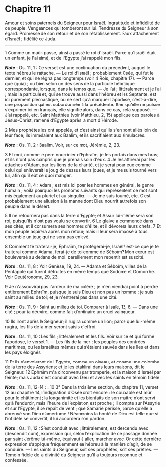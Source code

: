 # Chapitre 11

Amour et soins paternels du Seigneur pour Israël.
Ingratitude et infidélité de ce peuple.
Vengeances qui tomberont sur lui.
Tendresse du Seigneur à son égard.
Promesse de son retour et de son rétablissement.
Faux attachement d’Israël ; fidélité de Juda.

***

1 Comme un matin passe, ainsi a passé le roi d'Israël. Parce qu'Israël était un enfant, je l'ai aimé, et de l'Egypte j'ai rappelé mon fils.

***Note*** :  Os. 11, 1 : Ce verset est une continuation du précédent, auquel le texte hébreu le rattache. ― Le roi d’Israël ; probablement Osée, qui fut le dernier, et qui ne régna pas longtemps (voir 4 Rois, chapitre 17). ― Parce que (quia) ; ou bien selon un des sens de la particule hébraïque correspondante, lorsque, dans le temps que. ― Je l’ai ; littéralement et je l’ai ; mais la particule et, qui se trouve aussi dans l’hébreu et les Septante, est ici purement pléonastique, ou ne sert qu’à marquer l’apodose, c’est-à-dire, une proposition qui est subordonnée à la précédente. Bien qu’elle ne puisse s’exprimer ici en français, elle signifie alors, dans ce cas, cela supposé. ― J’ai rappelé, etc. Saint Matthieu (voir Matthieu, 2, 15) applique ces paroles à Jésus-Christ, ramené d’Egypte après la mort d’Hérode.

2 Mes prophètes les ont appelés, et c'est ainsi qu'ils s'en sont allés loin de leur face; ils immolaient aux Baalim, et ils sacrifiaient aux simulacres.

***Note*** :  Os. 11, 2 : Baalim. Voir, sur ce mot, Jérémie, 2, 23.

3 Et moi, comme le père nourricier d'Ephraïm, je les portais dans mes bras; et ils n'ont pas compris que je prenais soin d'eux. 4 Je les attirerai par les attaches d'Adam, par les liens de la charité, et je serai pour eux comme celui qui enlèverait le joug de dessus leurs joues, et je me suis tourné vers lui, afin qu'il eût de quoi manger.

***Note*** :  Os. 11, 4 : Adam ; est mis ici pour les hommes en général, le genre humain ; voilà pourquoi les pronoms suivants qui représentent ce mot sont mis également au pluriel et au singulier. ― Je me suis tourné, etc. C’est probablement une allusion à la manne dont Dieu nourrit autrefois son peuple dans le désert.


5 Il ne retournera pas dans la terre d'Egypte; et Assur lui-même sera son roi, puisqu'ils n'ont pas voulu se convertir. 6 Le glaive a commencé dans ses cités, et il consumera ses hommes d'élite, et il dévorera leurs chefs. 7 Et mon peuple aspirera après mon retour; mais il leur sera imposé à tous ensemble un joug qui ne sera pas enlevé.


8 Comment te traiterai-je, Ephraïm, te protégerai-je, Israël? est-ce que je te traiterai comme Adama, ferai-je de toi comme de Séboïm? Mon cœur est bouleversé au dedans de moi, pareillement mon repentir est suscité.

***Note*** :  Os. 11, 8 : Voir Genèse, 19, 24. ― Adama et Séboïm, villes de la Pentapole qui furent détruites en même temps que Sodome et Gomorrhe. Voir Deutéronome, 29, 23.

9 Je n'assouvirai pas l'ardeur de ma colère ; je n'en viendrai point à perdre entièrement Ephraïm, puisque je suis Dieu et non pas un homme ; je suis saint au milieu de toi; et je n'entrerai pas dans une cité.

***Note*** :  Os. 11, 9 : Saint au milieu de toi. Comparer à Isaïe, 12, 6. ― Dans une cité ; pour la détruire, comme fait d’ordinaire un cruel vainqueur.


10 Ils iront après le Seigneur; il rugira comme un lion; parce que lui-même rugira, les fils de la mer seront saisis d'effroi.

***Note*** :  Os. 11, 10 : Les fils ; littéralement et les fils. Voir sur ce et qui forme l’apodose, le verset 1. ― Les fils de la mer ; les peuples des contrées maritimes, ou les Israélites mêmes qui s’étaient sauvés dans les îles et dans les pays éloignés.

11 Et ils s'envoleront de l'Egypte, comme un oiseau, et comme une colombe de la terre des Assyriens; et je les établirai dans leurs maisons, dit le Seigneur. 12 Ephraïm m'a circonvenu par tromperie, et la maison d'Israël par feinte; mais Juda s'est conduit avec Dieu et avec les saints en témoin fidèle.

***Note*** :  Os. 11, 12-14 : . 10 3° Dans la troisième section, du chapitre 11, verset 12 au chapitre 14, l’indignation d’Osée croît encore : le coupable est mûr pour le châtiment ; la longanimité et les bienfaits de son maître n’ont servi qu’à l’endurcir, mais l’heure de l’expiation est proche ; il compte sur l’Assyrie et sur l’Egypte, il se repaît de vent ; que Samarie périsse, parce qu’elle a abreuvé son Dieu d’amertume ! Néanmoins la bonté de Dieu est telle que si l’infidèle se convertit, il lui accordera son pardon.

***Note*** :  Os. 11, 12 : S’est conduit avec ; littéralement, est descendu avec (descendit cum), expression qui, selon l’explication de ce passage donnée par saint Jérôme lui-même, équivaut à aller, marcher avec. Or cette dernière expression s’applique fréquemment en hébreu à la manière d’agir, de se conduire. ― Les saints du Seigneur, soit ses prophètes, soit ses prêtres. ― Témoin fidèle de la divinité du Seigneur qu’il a toujours reconnue et confessée.

